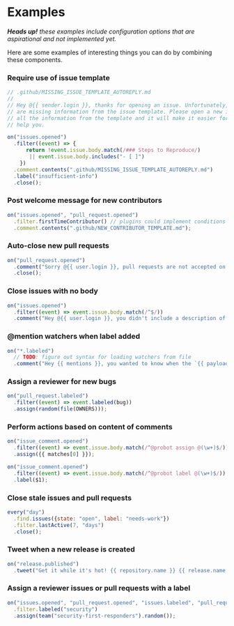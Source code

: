 # Examples

_**Heads up!** these examples include configuration options that are aspirational and not implemented yet._

Here are some examples of interesting things you can do by combining these components.

### Require use of issue template

```js
// .github/MISSING_ISSUE_TEMPLATE_AUTOREPLY.md
//
// Hey @{{ sender.login }}, thanks for opening an issue. Unfortunately, you
// are missing information from the issue template. Please open a new issue with
// all the information from the template and it will make it easier for us to
// help you.

on("issues.opened")
  .filter((event) => {
      return !event.issue.body.match(/### Steps to Reproduce/)
       || event.issue.body.includes("- [ ]")
    })
  .comment.contents(".github/MISSING_ISSUE_TEMPLATE_AUTOREPLY.md")
  .label("insufficient-info")
  .close();
```

### Post welcome message for new contributors

```js
on("issues.opened", "pull_request.opened")
  .filter.firstTimeContributor() // plugins could implement conditions like this
  .comment.contents(".github/NEW_CONTRIBUTOR_TEMPLATE.md");
```

### Auto-close new pull requests

```js
on("pull_request.opened")
  .comment("Sorry @{{ user.login }}, pull requests are not accepted on this repository.")
  .close();
```

### Close issues with no body

```js
on("issues.opened")
  .filter((event) => event.issue.body.match(/^$/))
  .comment("Hey @{{ user.login }}, you didn't include a description of the problem, so we're closing this issue.");
```

### @mention watchers when label added

```js
on("*.labeled")
  // TODO: figure out syntax for loading watchers from file
  .comment("Hey {{ mentions }}, you wanted to know when the `{{ payload.label.name }}` label was added.");
```

### Assign a reviewer for new bugs

```js
on("pull_request.labeled")
  .filter((event) => event.labeled(bug))
  .assign(random(file(OWNERS)));
```

### Perform actions based on content of comments

```js
on("issue_comment.opened")
  .filter((event) => event.issue.body.match(/^@probot assign @(\w+)$/))
  .assign({{ matches[0] }});

on("issue_comment.opened")
  .filter((event) => event.issue.body.match(/^@probot label @(\w+)$/))
  .label($1);
```

### Close stale issues and pull requests

```js
every("day")
  .find.issues({state: "open", label: "needs-work"})
  .filter.lastActive(7, "days")
  .close();
```

### Tweet when a new release is created

```js
on("release.published")
  .tweet("Get it while it's hot! {{ repository.name }} {{ release.name }} was just released! {{ release.html_url }}");
```

### Assign a reviewer issues or pull requests with a label

```js
on("issues.opened", "pull_request.opened", "issues.labeled", "pull_request.labeled")
  .filter.labeled("security")
  .assign(team("security-first-responders").random());
```
